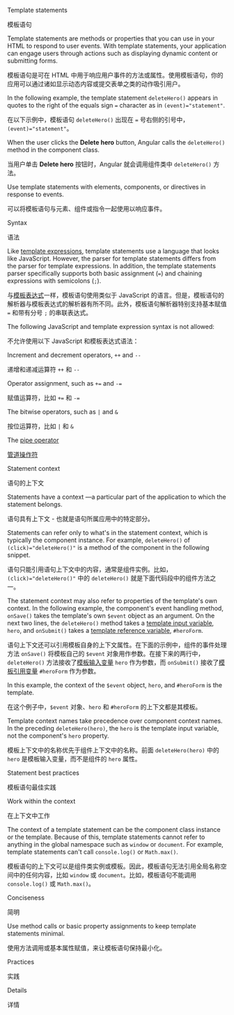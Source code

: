 Template statements

模板语句

Template statements are methods or properties that you can use in your HTML to respond to user events.
With template statements, your application can engage users through actions such as displaying dynamic content or submitting forms.

模板语句是可在 HTML 中用于响应用户事件的方法或属性。使用模板语句，你的应用可以通过诸如显示动态内容或提交表单之类的动作吸引用户。

In the following example, the template statement `deleteHero()` appears in quotes to the right of the equals sign `=` character as in `(event)="statement"`.

在以下示例中，模板语句 `deleteHero()` 出现在 `=` 号右侧的引号中，`(event)="statement"`。

When the user clicks the **Delete hero** button, Angular calls the `deleteHero()` method in the component class.

当用户单击 **Delete hero** 按钮时，Angular 就会调用组件类中 `deleteHero()` 方法。

Use template statements with elements, components, or directives in response to events.

可以将模板语句与元素、组件或指令一起使用以响应事件。

Syntax

语法

Like [template expressions](guide/interpolation), template statements use a language that looks like JavaScript.
However, the parser for template statements differs from the parser for template expressions.
In addition, the template statements parser specifically supports both basic assignment \(`=`\) and chaining expressions with semicolons \(`;`\).

与[模板表达式](guide/interpolation)一样，模板语句使用类似于 JavaScript 的语言。但是，模板语句的解析器与模板表达式的解析器有所不同。此外，模板语句解析器特别支持基本赋值 `=` 和带有分号 `;` 的串联表达式。

The following JavaScript and template expression syntax is not allowed:

不允许使用以下 JavaScript 和模板表达式语法：

Increment and decrement operators, `++` and `--`

递增和递减运算符 `++` 和 `--`

Operator assignment, such as `+=` and `-=`

赋值运算符，比如 `+=` 和 `-=`

The bitwise operators, such as `|` and `&`

按位运算符，比如 `|` 和 `&`

The [pipe operator](guide/pipes)

[管道操作符](guide/pipes)

Statement context

语句的上下文

Statements have a context —a particular part of the application to which the statement belongs.

语句具有上下文 - 也就是语句所属应用中的特定部分。

Statements can refer only to what's in the statement context, which is typically the component instance.
For example, `deleteHero()` of `(click)="deleteHero()"` is a method of the component in the following snippet.

语句只能引用语句上下文中的内容，通常是组件实例。比如，`(click)="deleteHero()"` 中的 `deleteHero()` 就是下面代码段中的组件方法之一。

The statement context may also refer to properties of the template's own context.
In the following example, the component's event handling method, `onSave()` takes the template's own `$event` object as an argument.
On the next two lines, the `deleteHero()` method takes a [template input variable](guide/structural-directives#shorthand), `hero`, and `onSubmit()` takes a [template reference variable](guide/template-reference-variables), `#heroForm`.

语句上下文还可以引用模板自身的上下文属性。在下面的示例中，组件的事件处理方法 `onSave()` 将模板自己的 `$event` 对象用作参数。在接下来的两行中，`deleteHero()` 方法接收了[模板输入变量](guide/structural-directives#shorthand) `hero` 作为参数，而 `onSubmit()` 接收了[模板引用变量](guide/template-reference-variables) `#heroForm` 作为参数。

In this example, the context of the `$event` object, `hero`, and `#heroForm` is the template.

在这个例子中，`$event` 对象、`hero` 和 `#heroForm` 的上下文都是其模板。

Template context names take precedence over component context names.
In the preceding `deleteHero(hero)`, the `hero` is the template input variable, not the component's `hero` property.

模板上下文中的名称优先于组件上下文中的名称。前面 `deleteHero(hero)` 中的 `hero` 是模板输入变量，而不是组件的 `hero` 属性。

Statement best practices

模板语句最佳实践

Work within the context

在上下文中工作

The context of a template statement can be the component class instance or the template. Because of this, template statements cannot refer to anything in the global namespace such as `window` or `document`. For example, template statements can't call `console.log()` or `Math.max()`.

模板语句的上下文可以是组件类实例或模板。因此，模板语句无法引用全局名称空间中的任何内容，比如 `window` 或 `document`。比如，模板语句不能调用 `console.log()` 或 `Math.max()`。

Conciseness

简明

Use method calls or basic property assignments to keep template statements minimal.

使用方法调用或基本属性赋值，来让模板语句保持最小化。

Practices

实践

Details

详情